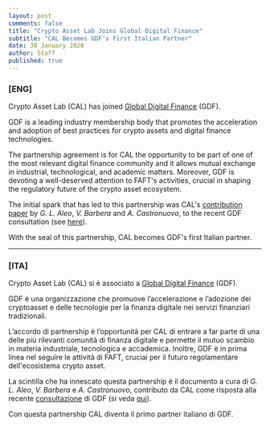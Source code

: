 ```yaml
---
layout: post
comments: false
title: "Crypto Asset Lab Joins Global Digital Finance"
subtitle: "CAL Becomes GDF's First Italian Partner"
date: 30 January 2020
author: Staff
published: true
---
```


### [ENG]

Crypto Asset Lab (CAL) has joined
[Global Digital Finance](https://www.gdf.io/) (GDF).

GDF is a leading industry membership body that promotes
the acceleration and adoption of best practices for
crypto assets and digital finance technologies.

The partnership agreement is for CAL the opportunity to be part
of one of the most relevant digital finance community
and it allows mutual exchange in industrial, technological,
and academic matters.
Moreover, GDF is devoting a well-deserved attention to FAFT's activities,
crucial in shaping the regulatory future of the crypto asset ecosystem.

The initial spark that has led to this partnership
was CAL's
[contribution paper](https://www.gdf.io/docsconsultations/part-viii-code-of-conduct-principles-for-know-your-customer-kyc-anti-money-laundering-aml/)
by
*G. L. Aleo*, *V. Barbera* and *A. Castronuovo*,
to the recent GDF consultation
(see [here](https://cryptoassetlab.diseade.unimib.it/2019/09/30/Crypto-AML-landscape.html)).

With the seal of this partnership, CAL becomes GDF's first Italian partner.

----

### [ITA]

Crypto Asset Lab (CAL) si è associato a [Global Digital Finance](https://www.gdf.io/) (GDF).

GDF è una organizzazione che promuove l’accelerazione e l’adozione dei cryptoasset e delle tecnologie per la finanza digitale nei servizi finanziari tradizionali.

L’accordo di partnership è l’opportunità per CAL
di entrare a far parte di una delle più rilevanti comunità
di finanza digitale e permette il mutuo scambio in
materia industriale, tecnologica e accademica.
Inoltre, GDF è in prima linea nel seguire le attività di FAFT,
cruciai per il futuro regolamentare dell'ecosistema crypto asset.

La scintilla che ha innescato questa partnership
è il documento a cura di
*G. L. Aleo*, *V. Barbera* e *A. Castronuovo*,
contributo da CAL come risposta alla recente
[consultazione](https://www.gdf.io/docsconsultations/part-viii-code-of-conduct-principles-for-know-your-customer-kyc-anti-money-laundering-aml/)
di GDF (si veda
[qui](https://cryptoassetlab.diseade.unimib.it/2019/09/30/Crypto-AML-landscape.html)).

Con questa partnership CAL diventa il primo partner italiano di GDF.
